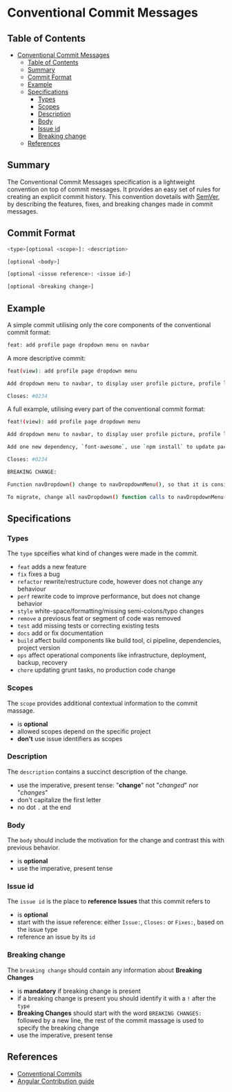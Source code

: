 # Conventional Commit Messages

## Table of Contents

- [Conventional Commit Messages](#conventional-commit-messages)
  - [Table of Contents](#table-of-contents)
  - [Summary](#summary)
  - [Commit Format](#commit-format)
  - [Example](#example)
  - [Specifications](#specifications)
    - [Types](#types)
    - [Scopes](#scopes)
    - [Description](#description)
    - [Body](#body)
    - [Issue id](#issue-id)
    - [Breaking change](#breaking-change)
  - [References](#references)

## Summary

The Conventional Commit Messages specification is a lightweight convention on top of commit messages. It provides an easy set of rules for creating an explicit commit history. This convention dovetails with [SemVer](https://semver.org/), by describing the features, fixes, and breaking changes made in commit messages.

## Commit Format

```bash
<type>[optional <scope>]: <description>

[optional <body>]

[optional <issue reference>: <issue id>]

[optional <breaking change>]
```

## Example

A simple commit utilising only the core components of the conventional commit format:

```bash
feat: add profile page dropdown menu on navbar
```

A more descriptive commit:

```bash
feat(view): add profile page dropdown menu

Add dropdown menu to navbar, to display user profile picture, profile link and logout button

Closes: #0234
```

A full example, utilising every part of the conventional commit format:

```bash
feat!(view): add profile page dropdown menu

Add dropdown menu to navbar, to display user profile picture, profile link and logout button

Add one new dependency, `font-awesome`, use `npm install` to update packages

Closes: #0234

BREAKING CHANGE:

Function navDropdown() change to navDropdownMenu(), so that it is consistent with the naming convention

To migrate, change all navDropdown() function calls to navDropdownMenu()
```

## Specifications

### Types

The `type` spceifies what kind of changes were made in the commit.

- `feat` adds a new feature
- `fix` fixes a bug
- `refactor` rewrite/restructure code, however does not change any behaviour
- `perf` rewrite code to improve performance, but does not change behavior
- `style` white-space/formatting/missing semi-colons/typo changes
- `remove` a previosus feat or segment of code was removed
- `test` add missing tests or correcting existing tests
- `docs` add or fix documentation
- `build` affect build components like build tool, ci pipeline, dependencies, project version
- `ops` affect operational components like infrastructure, deployment, backup, recovery
- `chore` updating grunt tasks, no production code change

### Scopes

The `scope` provides additional contextual information to the commit massage.

- is **optional**
- allowed scopes depend on the specific project
- **don't** use issue identifiers as scopes

### Description

The `description` contains a succinct description of the change.

- use the imperative, present tense: "**change**" not "*changed*" nor "*changes*"
- don't capitalize the first letter
- no dot `.` at the end

### Body

The `body` should include the motivation for the change and contrast this with previous behavior.

- is **optional**
- use the imperative, present tense

### Issue id

The `issue id` is the place to **reference Issues** that this commit refers to

- is **optional**
- start with the issue reference: either `Issue:`, `Closes:` or `Fixes:`, based on the issue type
- reference an issue by its `id`

### Breaking change

The `breaking change` should contain any information about **Breaking Changes**

- is **mandatory** if breaking change is present
- if a breaking change is present you should identify it with a `!` after the `type`
- **Breaking Changes** should start with the word `BREAKING CHANGES:` followed by a new line, the rest of the commit massage is used to specify the breaking change
- use the imperative, present tense

## References

- [Conventional Commits](https://www.conventionalcommits.org/en/v1.0.0/)
- [Angular Contribution guide](https://github.com/angular/angular/blob/master/CONTRIBUTING.md#-commit-message-format)
